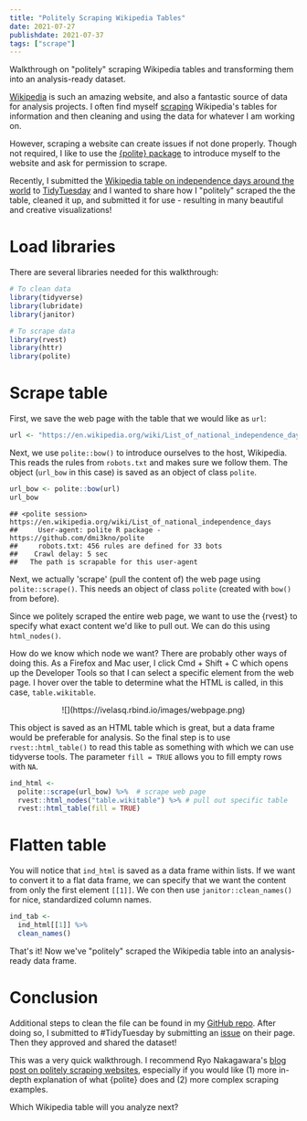 ```yaml
---
title: "Politely Scraping Wikipedia Tables"
date: 2021-07-27
publishdate: 2021-07-37
tags: ["scrape"]
---
```


Walkthrough on "politely" scraping Wikipedia tables and transforming them into an analysis-ready dataset.

<!--more-->

[Wikipedia](https://en.wikipedia.org/wiki/Main_Page) is such an amazing website, and also a fantastic source of data for analysis projects. I often find myself [scraping](https://en.wikipedia.org/wiki/Web_scraping) Wikipedia's tables for information and then cleaning and using the data for whatever I am working on.

However, scraping a website can create issues if not done properly. Though not required, I like to use the [{polite} package](https://github.com/dmi3kno/polite) to introduce myself to the website and ask for permission to scrape.

Recently, I submitted the [Wikipedia table on independence days around the world](https://en.wikipedia.org/wiki/List_of_national_independence_days#List) to [TidyTuesday](https://github.com/rfordatascience/tidytuesday) and I wanted to share how I "politely" scraped the the table, cleaned it up, and submitted it for use - resulting in many beautiful and creative visualizations!

# Load libraries

There are several libraries needed for this walkthrough:


```r
# To clean data
library(tidyverse)
library(lubridate)
library(janitor)

# To scrape data
library(rvest)
library(httr)
library(polite)
```

# Scrape table

First, we save the web page with the table that we would like as `url`:


```r
url <- "https://en.wikipedia.org/wiki/List_of_national_independence_days"
```

Next, we use `polite::bow()` to introduce ourselves to the host, Wikipedia. This reads the rules from `robots.txt` and makes sure we follow them. The object (`url_bow` in this case) is saved as an object of class `polite`.


```r
url_bow <- polite::bow(url)
url_bow
```

```
## <polite session> https://en.wikipedia.org/wiki/List_of_national_independence_days
##     User-agent: polite R package - https://github.com/dmi3kno/polite
##     robots.txt: 456 rules are defined for 33 bots
##    Crawl delay: 5 sec
##   The path is scrapable for this user-agent
```

Next, we actually 'scrape' (pull the content of) the web page using `polite::scrape()`. This needs an object of class `polite` (created with `bow()` from before).

Since we politely scraped the entire web page, we want to use the {rvest} to specify what exact content we'd like to pull out. We can do this using `html_nodes()`.

How do we know which node we want? There are probably other ways of doing this. As a Firefox and Mac user, I click Cmd + Shift + C which opens up the Developer Tools so that I can select a specific element from the web page. I hover over the table to determine what the HTML is called, in this case, `table.wikitable`.

<center>
![](https://ivelasq.rbind.io/images/webpage.png)
</center>

This object is saved as an HTML table which is great, but a data frame would be preferable for analysis. So the final step is to use `rvest::html_table()` to read this table as something with which we can use tidyverse tools. The parameter `fill = TRUE` allows you to fill empty rows with `NA`.


```r
ind_html <-
  polite::scrape(url_bow) %>%  # scrape web page
  rvest::html_nodes("table.wikitable") %>% # pull out specific table
  rvest::html_table(fill = TRUE) 
```

# Flatten table

You will notice that `ind_html` is saved as a data frame within lists. If we want to convert it to a flat data frame, we can specify that we want the content from only the first element `[[1]]`. We con then use `janitor::clean_names()` for nice, standardized column names.


```r
ind_tab <- 
  ind_html[[1]] %>% 
  clean_names()
```

That's it! Now we've "politely" scraped the Wikipedia table into an analysis-ready data frame.

# Conclusion

Additional steps to clean the file can be found in my [GitHub repo](https://github.com/ivelasq/data-visualization-portfolio/blob/main/independence-days/independence_days.R). After doing so, I submitted to #TidyTuesday by submitting an [issue](https://github.com/rfordatascience/tidytuesday/issues) on their page. Then they approved and shared the dataset!

This was a very quick walkthrough. I recommend Ryo Nakagawara's [blog post on politely scraping websites](https://ryo-n7.github.io/2020-05-14-webscrape-soccer-data-with-R/), especially if you would like (1) more in-depth explanation of what {polite} does and (2) more complex scraping examples.

Which Wikipedia table will you analyze next?
